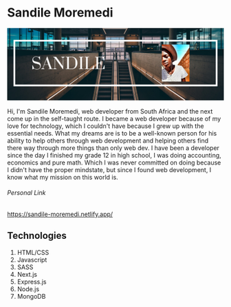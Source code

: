 # Sandile Moremedi
<img src="https://github.com/Ma-Sandza/Ma-Sandza/blob/main/png_20220131_035322_0000%5B1%5D.png" alt="GitHub Banner"/>
                                                                                                   
Hi, I'm Sandile Moremedi, web developer from South Africa and the next come up in the self-taught route. I became a web developer because of my love for technology, which I couldn't have because I grew up with the essential needs. What my dreams are is to be a well-known person for his ability to help others through web development and helping others find there way through more things than only web dev. I have been a developer since the day I finished my grade 12 in high school, I was doing accounting, economics and pure math. Which I was never committed on doing because I didn't have the proper mindstate, but since I found web development, I know what my mission on this world is.
###### Personal Link
https://sandile-moremedi.netlify.app/

## Technologies
1. HTML/CSS
2. Javascript
3. SASS
4. Next.js
5. Express.js
6. Node.js
7. MongoDB
